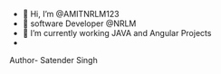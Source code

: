 - 👋 Hi, I’m @AMITNRLM123
- 👀 software Developer @NRLM
- 🌱 I’m currently working JAVA and Angular Projects
- <br>
Author- Satender Singh

<!---
AMITNRLM123/AMITNRLM123 is a ✨ special ✨ repository because its `README.md` (this file) appears on your GitHub profile.
You can click the Preview link to take a look at your changes.
--->
